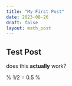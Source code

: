 ```yaml
---
title: "My First Post"
date: 2023-08-26
draft: false
layout: math_post
---
```

## Test Post

does this **actually** work?

% 1/2 = 0.5 %